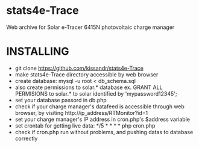 # stats4e-Trace
Web archive for Solar e-Tracer 6415N photovoltaic charge manager

# INSTALLING
- git clone https://github.com/kissandr/stats4e-Trace
- make stats4e-Trace directory accessible by web browser
- create database: mysql -u root < db_schema.sql
- also create permissions to solar.* database ex. GRANT ALL PERMISIONS to solar.* to solar identified by 'mypassword12345';
- set your database passord in db.php 
- check if your charge manager's datafeed is accessible through web browser, by visiting http://ip_address/RTMonitor?id=1
- set your charge manager's IP address in cron.php's $address variable
- set crontab for getting live data: */5 * * * * php cron.php
- check if cron.php run without problems, and pushing datas to database correctly


